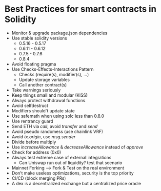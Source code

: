 # Best Practices for smart contracts in Solidity
- Monitor & upgrade package.json dependencies
- Use stable solidity versions 
    - 0.5.16 - 0.5.17 
    - 0.6.11 - 0.6.12 
    - 0.7.5 - 0.7.6 
    - 0.8.4
- Avoid floating pragma
- Use Checks-Effects-Interactions Pattern
    - Checks (require(s), modifier(s), ...)
    - Update storage variables
    - Call another contract(s)
- Take warnings seriously
- Keep things small and modular (KISS)
- Always protect withdrawal functions
- Avoid selfdestruct
- Modifiers should't update state
- Use safemath when using solc less than 0.8.0
- Use rentrancy guard
- Send ETH via *call*, avoid *transfer* and *send*
- Avoid pseudo randomess (use chainlink VRF)
- Avoid *tx.origin*, use *msg.sender*
- Divide before multiply
- Use *increaseAllowance* & *decreaseAllowance* instead of *approve*
- Check for address (0x0)
- Always test extreme case of external integrations 
    - Can Uniswap run out of liquidity? test that scenario
- Mainnet Forking --> Fork & Test on the real environment
- Don't make useless optimizations, security is the top priority
- CI/CD (block merging PRs)
- A dex is a decentralized exchange but a centralized price oracle 

